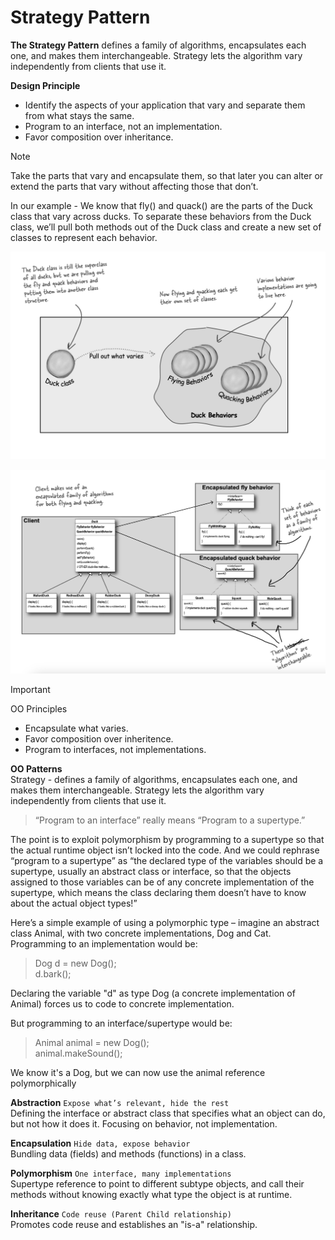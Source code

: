 # Strategy Pattern
**The Strategy Pattern** defines a family of algorithms,
encapsulates each one, and makes them interchangeable.
Strategy lets the algorithm vary independently from
clients that use it.

**Design Principle**
- Identify the aspects of your
application that vary and separate
them from what stays the same.
- Program to an interface, not an
  implementation.
- Favor composition over inheritance.


> [!NOTE] 
> Take the parts
that vary and encapsulate them, so that later you can
alter or extend the parts that vary without affecting
those that don’t.

    
  In our example -
  We know that fly() and quack() are the parts of the
  Duck class that vary across ducks.
  To separate these behaviors from the Duck class, we’ll
  pull both methods out of the Duck class and create a
  new set of classes to represent each behavior.

  ![Duck1.jpg](../resources/chapter_1_strategypattern/Duck1.jpg)
  
![Duck2.jpeg](../resources/chapter_1_strategypattern/Duck2.jpeg)

> [!IMPORTANT]
>OO Principles
>- Encapsulate what varies.
>- Favor composition over inheritence.
>- Program to interfaces, not implementations.

**OO Patterns**\
Strategy - defines a family of algorithms, encapsulates each one, and makes them
interchangeable. Strategy lets the algorithm vary independently from clients that use it.



>“Program to an interface” really means
“Program to a supertype.”

The point is to exploit polymorphism by
programming to a supertype so that the actual runtime object
isn’t locked into the code. And we could rephrase “program to
a supertype” as “the declared type of the variables should be a
supertype, usually an abstract class or interface, so that the objects
assigned to those variables can be of any concrete implementation
of the supertype, which means the class declaring them doesn’t
have to know about the actual object types!”


Here’s a simple example of using a
polymorphic type – imagine an abstract class Animal, with two
concrete implementations, Dog and Cat.
Programming to an implementation would be:

> Dog d = new Dog();\
d.bark();

Declaring the variable "d" as type Dog (a concrete implementation of Animal) 
forces us to code to concrete implementation.

But programming to an interface/supertype would be:

> Animal animal = new Dog();\
animal.makeSound();

We know it's a Dog, but we can now use the animal reference polymorphically


**Abstraction** `Expose what’s relevant, hide the rest`\
Defining the interface or abstract class that specifies what an object can do, but not how it does it.
Focusing on behavior, not implementation.


**Encapsulation** `Hide data, expose behavior`\
Bundling data (fields) and methods (functions) in a class.

**Polymorphism** `One interface, many implementations`\
Supertype reference to point to different subtype objects, and call their methods without knowing 
exactly what type the object is at runtime.


**Inheritance** `Code reuse (Parent Child relationship)`\
Promotes code reuse and establishes an "is-a" relationship.
